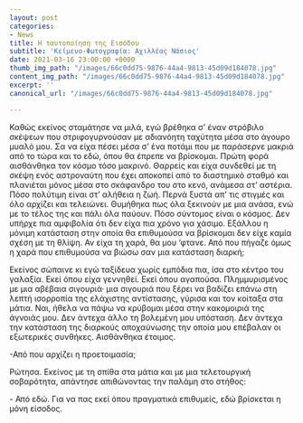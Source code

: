 ```yaml
---
layout: post
categories:
- News
title: Η ταυτοποίηση της Εισόδου
subtitle: 'Κείμενο-Φωτογραφία: Αχιλλέας Νάσιος'
date: 2021-03-16 23:00:00 +0000
thumb_img_path: "/images/66c0dd75-9876-44a4-9813-45d09d184078.jpg"
content_img_path: "/images/66c0dd75-9876-44a4-9813-45d09d184078.jpg"
excerpt: ''
canonical_url: "/images/66c0dd75-9876-44a4-9813-45d09d184078.jpg"

---
```

Καθώς εκείνος σταμάτησε να μιλά, εγώ βρέθηκα σ’ έναν στρόβιλο σκέψεων που στριφογυρνούσαν με αδιανόητη ταχύτητα μέσα στο άγουρο μυαλό μου. Σα να είχα πέσει μέσα σ’ ένα ποτάμι που με παράσερνε μακριά από το τώρα και το εδώ, όπου θα έπρεπε να βρίσκομαι. Πρώτη φορά αισθάνθηκα τον κόσμο τόσο μακρινό. Θαρρείς και είχα συνδεθεί με τη σκέψη ενός αστροναύτη που έχει αποκοπεί από το διαστημικό σταθμό και πλανιέται μόνος μέσα στο σκάφανδρο του στο κενό, ανάμεσα στ’ αστέρια. Πόσο πολύτιμη είναι στ’ αλήθεια η ζωή. Περνά ξυστά απ’ τις στιγμές και όλο αρχίζει και τελειώνει. Θυμήθηκα πως όλα ξεκινούν με μια ανάσα, ενώ με το τέλος της και πάλι όλα παύουν. Πόσο σύντομος είναι ο κόσμος. Δεν υπήρχε πια αμφιβολία ότι δεν είχα πια χρόνο για χάσιμο. Εξάλλου η μόνιμη κατάσταση στην οποία θα επιθυμούσα να βρίσκομαι δεν είχε καμία σχέση με τη θλίψη. Αν είχα τη χαρά, θα μου ‘φτανε. Από που πήγαζε όμως η χαρά που επιθυμούσα να βιώσω σαν μια κατάσταση διαρκή;

Εκείνος σώπαινε κι εγώ ταξίδευα χωρίς εμπόδια πια, ίσα στο κέντρο του γαλαξία. Εκεί όπου είχα γεννηθεί. Εκεί όπου αγαπούσα. Πλημμυρισμένος με μια αβέβαια σιγουριά· μια σιγουριά που ξέρει να βαδίζει επάνω στη λεπτή ισορροπία της ελάχιστης αντίστασης, γύρισα και τον κοίταξα στα μάτια. Ναι, ήθελα να πάψω να κρύβομαι μέσα στην κακομοιριά της άγνοιάς μου. Δεν άντεχα άλλο τη βολεμένη μου υπόσταση. Δεν άντεχα την κατάσταση της διαρκούς αποχαύνωσης την οποία μου επέβαλαν οι εξωτερικές συνθήκες. Αισθάνθηκα έτοιμος.

\-Από που αρχίζει η προετοιμασία;

Ρώτησα. Εκείνος με τη σπίθα στα μάτια και με μια τελετουργική σοβαρότητα, απάντησε απιθώνοντας την παλάμη στο στήθος:

\- Από εδώ. Για να πας εκεί όπου πραγματικά επιθυμείς, εδώ βρίσκεται η μόνη είσοδος.